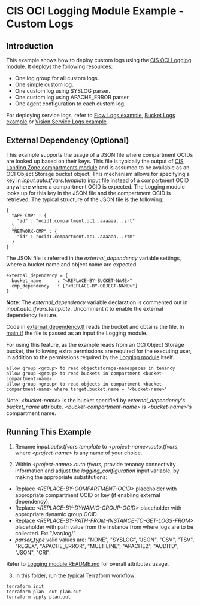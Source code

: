 # CIS OCI Logging Module Example - Custom Logs

## Introduction

This example shows how to deploy custom logs using the [CIS OCI Logging module](../../). It deploys the following resources:
- One log group for all custom logs.
- One simple custom log.
- One custom log using SYSLOG parser.
- One custom log using APACHE_ERROR parser.
- One agent configuration to each custom log.

For deploying service logs, refer to [Flow Logs example](../flow_logs/), [Bucket Logs example](../bucket_logs/) or [Vision Service Logs example](../vision/).

## External Dependency (Optional)

This example supports the usage of a JSON file where compartment OCIDs are looked up based on their keys. This file is typically the output of [CIS Landing Zone compartments module](https://github.com/oracle-quickstart/terraform-oci-cis-landing-zone-iam/tree/main/compartments) and is assumed to be available as an OCI Object Storage bucket object.
This mechanism allows for specifying a key in *input.auto.tfvars.template* input file instead of a compartment OCID anywhere where a compartment OCID is expected. The Logging module looks up for this key in the JSON file and the compartment OCID is retrieved. The typical structure of the JSON file is the following:
```
{
  "APP-CMP" : {
    "id" : "ocid1.compartment.oc1..aaaaaa...zrt"
  },
  "NETWORK-CMP" : {
    "id" : "ocid1.compartment.oc1..aaaaaa...rtm"
  }
}
```

The JSON file is referred in the *external_dependency* variable settings, where a bucket name and object name are expected.
```
external_dependency = {
  bucket_name      : "<REPLACE-BY-BUCKET-NAME>"
  cmp_dependency   : ["<REPLACE-BY-OBJECT-NAME>"]
}
```

**Note**: The *external_dependency* variable declaration is commented out in *input.auto.tfvars.template*. Uncomment it to enable the external dependency feature.

Code in [external_dependency.tf](./external_dependency.tf) reads the bucket and obtains the file. In [main.tf](./main.tf) the file is passed as an input the Logging module.

For using this feature, as the example reads from an OCI Object Storage bucket, the following extra permissions are required for the executing user, in addition to the permissions required by the [Logging module](../..) itself.

```
allow group <group> to read objectstorage-namespaces in tenancy
allow group <group> to read buckets in compartment <bucket-compartment-name>
allow group <group> to read objects in compartment <bucket-compartment-name> where target.bucket.name = '<bucket-name>'
```

Note: *\<bucket-name\>* is the bucket specified by *external_dependency's* *bucket_name* attribute. *\<bucket-compartment-name\>* is *\<bucket-name\>*'s compartment name.


## Running This Example
1. Rename *input.auto.tfvars.template* to *\<project-name\>.auto.tfvars*, where *\<project-name\>* is any name of your choice.

2. Within *\<project-name\>.auto.tfvars*, provide tenancy connectivity information and adjust the *logging_configuration* input variable, by making the appropriate substitutions:
  - Replace *\<REPLACE-BY-COMPARTMENT-OCID\>* placeholder with appropriate compartment OCID or key (if enabling external dependency).
  - Replace *\<REPLACE-BY-DYNAMIC-GROUP-OCID\>* placeholder with appropriate dynamic group OCID.
  - Replace *\<REPLACE-BY-PATH-FROM-INSTANCE-TO-GET-LOGS-FROM\>* placeholder with path value from the instance from where logs are to be collected. Ex: "/var/log/"
  - *parser_type* valid values are: "NONE", "SYSLOG", "JSON", "CSV", "TSV", "REGEX", "APACHE_ERROR", "MULTILINE", "APACHE2", "AUDITD", "JSON", "CRI".

Refer to [Logging module README.md](../../README.md) for overall attributes usage.

3. In this folder, run the typical Terraform workflow:
```
terraform init
terraform plan -out plan.out
terraform apply plan.out
```
